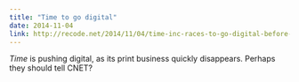 ```yaml
---
title: "Time to go digital"
date: 2014-11-04
link: http://recode.net/2014/11/04/time-inc-races-to-go-digital-before-its-print-business-disappears/
---
```

 _Time_ is pushing digital, as its print business quickly disappears. Perhaps they should tell CNET?
